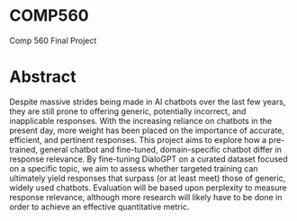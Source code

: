 # COMP560
Comp 560 Final Project

# Abstract
Despite massive strides being made in AI chatbots over the last few years, they are still prone to offering generic, potentially incorrect, and inapplicable responses. With the increasing reliance on chatbots in the present day, more weight has been placed on the importance of accurate, efficient, and pertinent responses. This project aims to explore how a pre-trained, general chatbot and fine-tuned, domain-specific chatbot differ in response relevance. By fine-tuning DialoGPT on a curated dataset focused on a specific topic, we aim to assess whether targeted training can ultimately yield responses that surpass (or at least meet) those of generic, widely used chatbots. Evaluation will be based upon perplexity to measure response relevance, although more research will likely have to be done in order to achieve an effective quantitative metric. 
